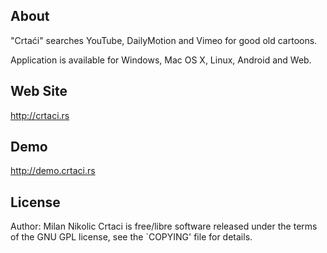 About
-----

"Crtaći" searches YouTube, DailyMotion and Vimeo for good old cartoons.

Application is available for Windows, Mac OS X, Linux, Android and Web.

Web Site
-------

http://crtaci.rs

Demo
-------

http://demo.crtaci.rs

License
-------

Author: Milan Nikolic <gen2brain>
Crtaci is free/libre software released under the terms of the GNU GPL license,
see the `COPYING' file for details.

